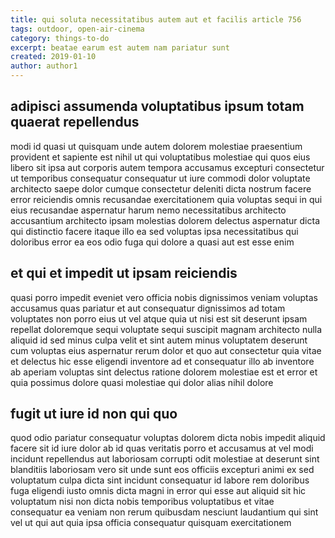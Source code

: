 ```yaml
---
title: qui soluta necessitatibus autem aut et facilis article 756
tags: outdoor, open-air-cinema
category: things-to-do
excerpt: beatae earum est autem nam pariatur sunt
created: 2019-01-10
author: author1
---
```


## adipisci assumenda voluptatibus ipsum totam quaerat repellendus

modi id quasi ut quisquam unde autem dolorem molestiae praesentium provident et sapiente est nihil ut qui voluptatibus molestiae qui quos eius libero sit ipsa aut corporis autem tempora accusamus excepturi consectetur ut temporibus consequatur consequatur ut iure commodi dolor voluptate architecto saepe dolor cumque consectetur deleniti dicta nostrum facere error reiciendis omnis recusandae exercitationem quia voluptas sequi in qui eius recusandae aspernatur harum nemo necessitatibus architecto accusantium architecto ipsam molestias dolorem delectus aspernatur dicta qui distinctio facere itaque illo ea sed voluptas ipsa necessitatibus qui doloribus error ea eos odio fuga qui dolore a quasi aut est esse enim

## et qui et impedit ut ipsam reiciendis

quasi porro impedit eveniet vero officia nobis dignissimos veniam voluptas accusamus quas pariatur et aut consequatur dignissimos ad totam voluptates non porro eius ut vel atque quia ut nisi est sit deserunt ipsam repellat doloremque sequi voluptate sequi suscipit magnam architecto nulla aliquid id sed minus culpa velit et sint autem minus voluptatem deserunt cum voluptas eius aspernatur rerum dolor et quo aut consectetur quia vitae et delectus hic esse eligendi inventore ad et consequatur illo ab inventore ab aperiam voluptas sint delectus ratione dolorem molestiae est et error et quia possimus dolore quasi molestiae qui dolor alias nihil dolore

## fugit ut iure id non qui quo

quod odio pariatur consequatur voluptas dolorem dicta nobis impedit aliquid facere sit id iure dolor ab id quas veritatis porro et accusamus at vel modi incidunt repellendus aut laboriosam corrupti odit molestiae at deserunt sint blanditiis laboriosam vero sit unde sunt eos officiis excepturi animi ex sed voluptatum culpa dicta sint incidunt consequatur id labore rem doloribus fuga eligendi iusto omnis dicta magni in error qui esse aut aliquid sit hic voluptatum nisi non dicta nobis temporibus voluptatibus et vitae consequatur ea veniam non rerum quibusdam nesciunt laudantium qui sint vel ut qui aut quia ipsa officia consequatur quisquam exercitationem
